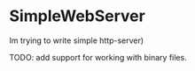 # SimpleWebServer
Im trying to write simple http-server)

TODO: add support for working with binary files.
